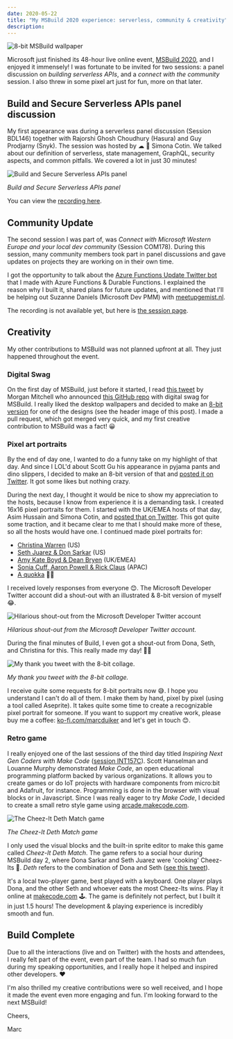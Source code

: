 ```yaml
---
date: 2020-05-22
title: "My MSBuild 2020 experience: serverless, community & creativity"
description:
---
```


![8-bit MSBuild wallpaper](/articles/2020/41.1.Build_Wallpaper_DarkTheme_DesignA_8bit.jpg)

Microsoft just finished its 48-hour live online event, [MSBuild 2020](https://mybuild.microsoft.com/), and I enjoyed it immensely! I was fortunate to be invited for two sessions: a panel discussion on *building serverless APIs*, and a *connect with the community* session. I also threw in some pixel art just for fun, more on that later.

## Build and Secure Serverless APIs panel discussion

My first appearance was during a serverless panel discussion (Session BDL146) together with Rajorshi Ghosh Choudhury (Hasura) and Guy Prodjarny (Snyk). The session was hosted by ☁ 🥑 Simona Cotin. We talked about our definition of serverless, state management, GraphQL, security aspects, and common pitfalls. We covered a lot in just 30 minutes!

![Build and Secure Serverless APIs panel](/articles/2020/41.2.serverless_panel.jpg)

*Build and Secure Serverless APIs panel*

You can view the [recording here](https://mybuild.microsoft.com/sessions/e477304a-6de3-4714-a1f3-cc955da82b1a). 

## Community Update

The second session I was part of, was *Connect with Microsoft Western Europe and your local dev community* (Session COM178). During this session, many community members took part in panel discussions and gave updates on projects they are working on in their own time.

I got the opportunity to talk about the [Azure Functions Update Twitter bot](https://marcduiker.dev/articles/creating-azure-functions-updates-twitterbot) that I made with Azure Functions & Durable Functions. I explained the reason why I built it, shared plans for future updates, and mentioned that I'll be helping out Suzanne Daniels (Microsoft Dev PMM) with [meetupgemist.nl](https://meetupgemist.nl/).

The recording is not available yet, but here is [the session page](https://mybuild.microsoft.com/sessions/0063cc6a-b3f9-439f-b67a-ccf3dbe11b59).

## Creativity

My other contributions to MSBuild was not planned upfront at all. They just happened throughout the event.

### Digital Swag

On the first day of MSBuild, just before it started, I read [this tweet](https://twitter.com/livelovegeek/status/1262849878943653889) by Morgan Mitchell who announced [this GitHub repo](https://github.com/microsoft/Build2020_DigitalSwag) with digital swag for MSBuild. I really liked the desktop wallpapers and decided to make an [8-bit version](https://twitter.com/marcduiker/status/1262719249203597312) for one of the designs (see the header image of this post). I made a pull request, which got merged very quick, and my first creative contribution to MSBuild was a fact! 😀

### Pixel art portraits

By the end of day one, I wanted to do a funny take on my highlight of that day. And since I LOL'd about Scott Gu his appearance in pyjama pants and dino slippers, I decided to make an 8-bit version of that and [posted it on Twitter](https://twitter.com/marcduiker/status/1262851019865763843?s=20). It got some likes but nothing crazy.

During the next day, I thought it would be nice to show my appreciation to the hosts, because I know from experience it is a demanding task. I created 16x16 pixel portraits for them. I started with the UK/EMEA hosts of that day, Asim Hussain and Simona Cotin, and [posted that on Twitter]((https://twitter.com/marcduiker/status/1263065949164441601?s=20)). This got quite some traction, and it became clear to me that I should make more of these, so all the hosts would have one. I continued made pixel portraits for:
- [Christina Warren](https://twitter.com/marcduiker/status/1263123133843808258?s=20) (US)
- [Seth Juarez & Don Sarkar](https://twitter.com/marcduiker/status/1263185437226647553?s=20) (US)
- [Amy Kate Boyd & Dean Bryen](https://twitter.com/marcduiker/status/1263410707460218880?s=20) (UK/EMEA)
- [Sonia Cuff, Aaron Powell & Rick Claus](https://twitter.com/marcduiker/status/1263436663553916928?s=20) (APAC)
- [A quokka](https://twitter.com/marcduiker/status/1263454743407529984?s=20) 🤷‍♀️

I received lovely responses from everyone 😊. The Microsoft Developer Twitter account did a shout-out with an illustrated & 8-bit version of myself 😂.

![Hilarious shout-out from the Microsoft Developer Twitter account](/articles/2020/41.3.illustrated_marc.jpg)

*Hilarious shout-out from the Microsoft Developer Twitter account.*

During the final minutes of Build, I even got a shout-out from Dona, Seth, and Christina for this. This really made my day! 🎉😃

![My thank you tweet with the 8-bit collage.](/articles/2020/41.4.twitter_thankyou_message.jpg)

*My thank you tweet with the 8-bit collage.*

I receive quite some requests for 8-bit portraits now 😅. I hope you understand I can't do all of them. I make them by hand, pixel by pixel (using a tool called Aseprite). It takes quite some time to create a recognizable pixel portrait for someone. If you want to support my creative work, please buy me a coffee: [ko-fi.com/marcduiker](https://ko-fi.com/marcduiker) and let's get in touch 😊.

### Retro game

I really enjoyed one of the last sessions of the third day titled *Inspiring Next Gen Coders with Make Code* ([session INT157C](https://mybuild.microsoft.com/sessions/a1638103-16a8-4059-90ac-54c7e0dda8a2?source=sessions)). Scott Hanselman and Louanne Murphy demonstrated *Make Code*, an open educational programming platform backed by various organizations. It allows you to create games or do IoT projects with hardware components from micro:bit and Adafruit, for instance. Programming is done in the browser with visual blocks or in Javascript. Since I was really eager to try *Make Code*, I decided to create a small retro style game using [arcade.makecode.com](https://arcade.makecode.com).

![The Cheez-It Deth Match game](/articles/2020/41.5.cheez-it_deth_match_game.jpg)

*The Cheez-It Deth Match game*

I only used the visual blocks and the built-in sprite editor to make this game called _Cheez-It Deth Match_. The game refers to a social hour during MSBuild day 2, where Dona Sarkar and Seth Juarez were 'cooking' Cheez-Its 🤔. _Deth_ refers to the combination of Dona and Seth ([see this tweet](https://twitter.com/donasarkar/status/1263305140200632321)).

It's a local two-player game, best played with a keyboard. One player plays Dona, and the other Seth and whoever eats the most Cheez-Its wins. Play it online at [makecode.com](https://makecode.com/_CPJKJtiR5dz4) 🕹. The game is definitely not perfect, but I built it in just 1.5 hours! The development & playing experience is incredibly smooth and fun.

## Build Complete

Due to all the interactions (live and on Twitter) with the hosts and attendees, I really felt part of the event, even part of the team. I had so much fun during my speaking opportunities, and I really hope it helped and inspired other developers. ❤️

I'm also thrilled my creative contributions were so well received, and I hope it made the event even more engaging and fun. I'm looking forward to the next MSBuild!

Cheers,

Marc

